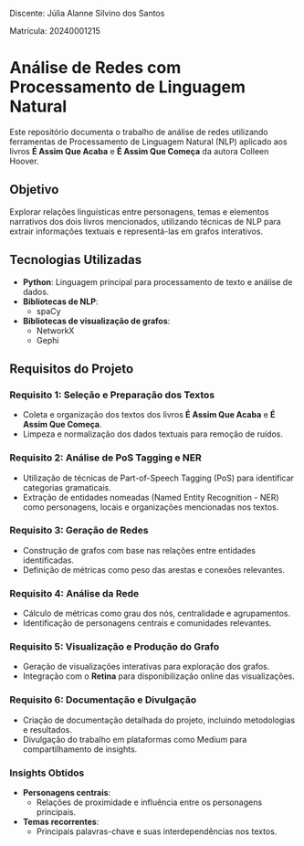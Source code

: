 Discente: Júlia Alanne Silvino dos Santos

Matrícula: 20240001215

# Análise de Redes com Processamento de Linguagem Natural

Este repositório documenta o trabalho de análise de redes utilizando ferramentas de Processamento de Linguagem Natural (NLP) aplicado aos livros **É Assim Que Acaba** e **É Assim Que Começa** da autora Colleen Hoover.

## Objetivo

Explorar relações linguísticas entre personagens, temas e elementos narrativos dos dois livros mencionados, utilizando técnicas de NLP para extrair informações textuais e representá-las em grafos interativos.

## Tecnologias Utilizadas

- **Python**: Linguagem principal para processamento de texto e análise de dados. 
- **Bibliotecas de NLP**:
  - spaCy
- **Bibliotecas de visualização de grafos**:
  - NetworkX
  - Gephi

## Requisitos do Projeto

### Requisito 1: Seleção e Preparação dos Textos

- Coleta e organização dos textos dos livros **É Assim Que Acaba** e **É Assim Que Começa**.
- Limpeza e normalização dos dados textuais para remoção de ruídos.

### Requisito 2: Análise de PoS Tagging e NER

- Utilização de técnicas de Part-of-Speech Tagging (PoS) para identificar categorias gramaticais.
- Extração de entidades nomeadas (Named Entity Recognition - NER) como personagens, locais e organizações mencionadas nos textos.

### Requisito 3: Geração de Redes

- Construção de grafos com base nas relações entre entidades identificadas.
- Definição de métricas como peso das arestas e conexões relevantes.

### Requisito 4: Análise da Rede

- Cálculo de métricas como grau dos nós, centralidade e agrupamentos.
- Identificação de personagens centrais e comunidades relevantes.

### Requisito 5: Visualização e Produção do Grafo

- Geração de visualizações interativas para exploração dos grafos.
- Integração com o **Retina** para disponibilização online das visualizações.

### Requisito 6: Documentação e Divulgação

- Criação de documentação detalhada do projeto, incluindo metodologias e resultados.
- Divulgação do trabalho em plataformas como Medium para compartilhamento de insights.

### Insights Obtidos

- **Personagens centrais**:
  - Relações de proximidade e influência entre os personagens principais.
- **Temas recorrentes**:
  - Principais palavras-chave e suas interdependências nos textos.




